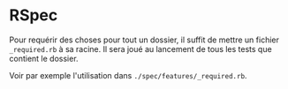 # RSpec

Pour requérir des choses pour tout un dossier, il suffit de mettre un fichier `_required.rb` à sa racine. Il sera joué au lancement de tous les tests que contient le dossier.

Voir par exemple l'utilisation dans `./spec/features/_required.rb`.
